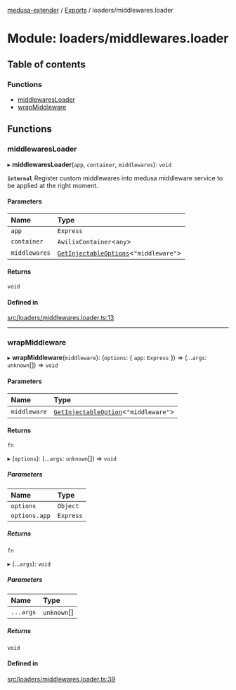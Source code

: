 [medusa-extender](../README.md) / [Exports](../modules.md) / loaders/middlewares.loader

# Module: loaders/middlewares.loader

## Table of contents

### Functions

- [middlewaresLoader](loaders_middlewares_loader.md#middlewaresloader)
- [wrapMiddleware](loaders_middlewares_loader.md#wrapmiddleware)

## Functions

### middlewaresLoader

▸ **middlewaresLoader**(`app`, `container`, `middlewares`): `void`

**`internal`**
Register custom middlewares into medusa middleware service to be applied at the right moment.

#### Parameters

| Name | Type |
| :------ | :------ |
| `app` | `Express` |
| `container` | `AwilixContainer`<`any`\> |
| `middlewares` | [`GetInjectableOptions`](types.md#getinjectableoptions)<``"middleware"``\> |

#### Returns

`void`

#### Defined in

[src/loaders/middlewares.loader.ts:13](https://github.com/adrien2p/medusa-extender/blob/00dfd85/src/loaders/middlewares.loader.ts#L13)

___

### wrapMiddleware

▸ **wrapMiddleware**(`middleware`): (`options`: { `app`: `Express`  }) => (...`args`: `unknown`[]) => `void`

#### Parameters

| Name | Type |
| :------ | :------ |
| `middleware` | [`GetInjectableOption`](types.md#getinjectableoption)<``"middleware"``\> |

#### Returns

`fn`

▸ (`options`): (...`args`: `unknown`[]) => `void`

##### Parameters

| Name | Type |
| :------ | :------ |
| `options` | `Object` |
| `options.app` | `Express` |

##### Returns

`fn`

▸ (...`args`): `void`

##### Parameters

| Name | Type |
| :------ | :------ |
| `...args` | `unknown`[] |

##### Returns

`void`

#### Defined in

[src/loaders/middlewares.loader.ts:39](https://github.com/adrien2p/medusa-extender/blob/00dfd85/src/loaders/middlewares.loader.ts#L39)
